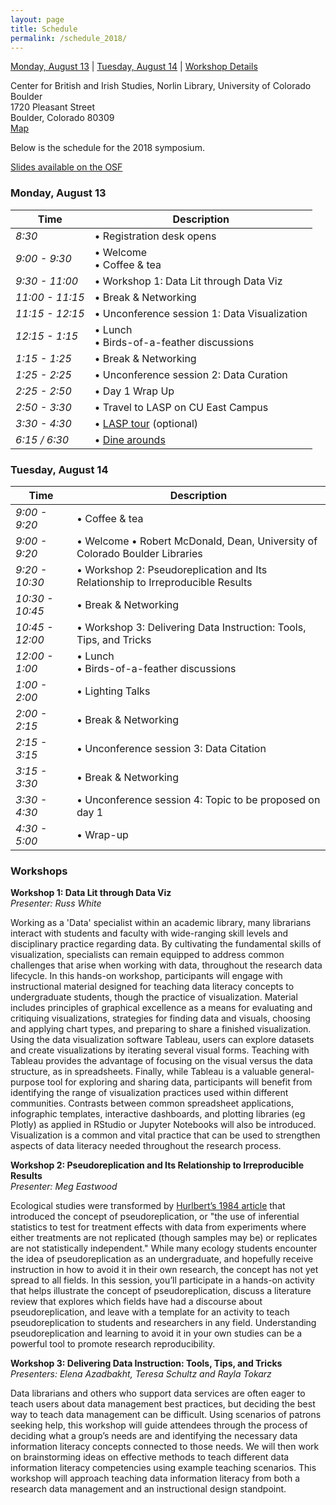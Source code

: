 ```yaml
---
layout: page
title: Schedule
permalink: /schedule_2018/
---
```


[Monday, August 13](#monday-august-13) | [Tuesday, August 14](#tuesday-august-14) | [Workshop Details](#workshops)

Center for British and Irish Studies, Norlin Library, University of Colorado Boulder<br>
1720 Pleasant Street<br>
Boulder, Colorado 80309<br>
[Map](/registration_2018/#location)

Below is the schedule for the 2018 symposium.

[Slides available on the OSF](https://osf.io/view/MWDLS2018)

### Monday, August 13

Time            | Description
--------------- | ---------------------------
*8:30*          | • Registration desk opens
*9:00 - 9:30*   | • Welcome <br> • Coffee & tea
*9:30 - 11:00*  | • Workshop 1: Data Lit through Data Viz
*11:00 - 11:15* | • Break & Networking
*11:15 - 12:15* | • Unconference session 1: Data Visualization 
*12:15 - 1:15*  | • Lunch <br> • Birds-of-a-feather discussions
*1:15 - 1:25*   | • Break & Networking
*1:25 - 2:25*   | • Unconference session 2: Data Curation
*2:25 - 2:50*   | • Day 1 Wrap Up
*2:50 - 3:30*   | • Travel to LASP on CU East Campus
*3:30 - 4:30*   | • [LASP tour](/registration_2018/#laboratory-for-atmospheric-and-space-physics-lasp-tour) (optional)
*6:15 / 6:30*   | • [Dine arounds](https://docs.google.com/spreadsheets/d/1PFFMrII2xWAjYFpPNgvs8lx4pHsCDVofowAr8aWLbMY/edit)


### Tuesday, August 14

Time            | Description
--------------- | ---------------------------
*9:00 - 9:20*   | • Coffee & tea
*9:00 - 9:20*   | • Welcome • Robert McDonald, Dean, University of Colorado Boulder Libraries
*9:20 - 10:30*  | • Workshop 2: Pseudoreplication and Its Relationship to Irreproducible Results
*10:30 - 10:45* | • Break & Networking
*10:45 - 12:00* | • Workshop 3: Delivering Data Instruction: Tools, Tips, and Tricks
*12:00 - 1:00*  | • Lunch <br> • Birds-of-a-feather discussions
*1:00 - 2:00*   | • Lighting Talks
*2:00 - 2:15*   | • Break & Networking
*2:15 - 3:15*   | • Unconference session 3: Data Citation
*3:15 - 3:30*   | • Break & Networking
*3:30 - 4:30*   | • Unconference session 4: Topic to be proposed on day 1
*4:30 - 5:00*   | • Wrap-up

### Workshops

**Workshop 1: Data Lit through Data Viz**<br>
*Presenter: Russ White*

Working as a 'Data' specialist within an academic library, many librarians interact with students and faculty with wide-ranging skill levels and disciplinary practice regarding data. By cultivating the fundamental skills of visualization, specialists can remain equipped to address common challenges that arise when working with data, throughout the research data lifecycle. In this hands-on workshop, participants will engage with instructional material designed for teaching data literacy concepts to undergraduate students, though the practice of visualization. Material includes principles of graphical excellence as a means for evaluating and critiquing visualizations, strategies for finding data and visuals, choosing and applying chart types, and preparing to share a finished visualization. Using the data visualization software Tableau, users can explore datasets and create visualizations by iterating several visual forms. Teaching with Tableau provides the advantage of focusing on the visual versus the data structure, as in spreadsheets. 
Finally, while Tableau is a valuable general-purpose tool for exploring and sharing data, participants will benefit from identifying the range of visualization practices used within different communities. Contrasts between common spreadsheet applications, infographic templates, interactive dashboards, and plotting libraries (eg Plotly) as applied in RStudio or Jupyter Notebooks will also be introduced. Visualization is a common and vital practice that can be used to strengthen aspects of data literacy needed throughout the research process.  

**Workshop 2: Pseudoreplication and Its Relationship to Irreproducible Results**<br>
*Presenter: Meg Eastwood*

Ecological studies were transformed by [Hurlbert’s 1984 article](https://doi.org/10.2307/1942661) that introduced the concept of pseudoreplication, or "the use of inferential statistics to test for treatment effects with data from experiments where either treatments are not replicated (though samples may be) or replicates are not statistically independent." While many ecology students encounter the idea of pseudoreplication as an undergraduate, and hopefully receive instruction in how to avoid it in their own research, the concept has not yet spread to all fields. In this session, you’ll participate in a hands-on activity that helps illustrate the concept of pseudoreplication, discuss a literature review that explores which fields have had a discourse about pseudoreplication, and leave with a template for an activity to teach pseudoreplication to students and researchers in any field. Understanding pseudoreplication and learning to avoid it in your own studies can be a powerful tool to promote research reproducibility.

**Workshop 3: Delivering Data Instruction: Tools, Tips, and Tricks**<br>
*Presenters: Elena Azadbakht, Teresa Schultz and Rayla Tokarz*

Data librarians and others who support data services are often eager to teach users about data management best practices, but deciding the best way to teach data management can be difficult. Using scenarios of patrons seeking help, this workshop will guide attendees through the process of deciding what a group’s needs are and identifying the necessary data information literacy concepts connected to those needs. We will then work on brainstorming ideas on effective methods to teach different data information literacy competencies using example teaching scenarios. This workshop will approach teaching data information literacy from both a research data management and an instructional design standpoint.<br>
<br>
